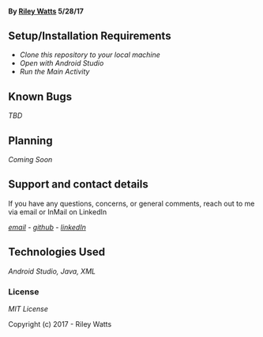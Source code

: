 #### By [Riley Watts](https://www.linkedin.com/in/rileywhat) 5/28/17

## Setup/Installation Requirements

* _Clone this repository to your local machine_
* _Open with Android Studio_
* _Run the Main Activity_

## Known Bugs
_TBD_

## Planning

_Coming Soon_

## Support and contact details
If you have any questions, concerns, or general comments, reach out to me via email or InMail on LinkedIn

_[email](mailto:watts.up.riley@gmail.com) - [github](https://www.github.com/rifley) -
[linkedIn](https://www.linkedin.com/in/rileywhat)_

## Technologies Used

_Android Studio, Java, XML_

### License

_MIT License_

Copyright (c) 2017 - Riley Watts
